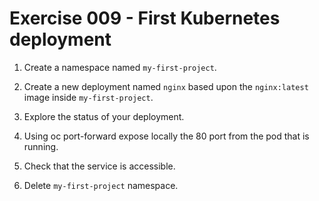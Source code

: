 # Exercise 009 - First Kubernetes deployment

1. Create a namespace named `my-first-project`.

2. Create a new deployment named `nginx` based upon the `nginx:latest` image inside `my-first-project`.

3. Explore the status of your deployment.

4. Using oc port-forward expose locally the 80 port from the pod that is running.

5. Check that the service is accessible.

6. Delete `my-first-project` namespace.
